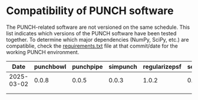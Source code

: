 # Compatibility of PUNCH software

The PUNCH-related software are not versioned on the same schedule. 
This list indicates which versions of the PUNCH software have been tested together. 
To determine which major dependencies (NumPy, SciPy, etc.) are compatiblie, check the [requirements.txt](requirements.txt) 
file at that commit/date for the working PUNCH environment. 

| Date       | punchbowl | punchpipe | simpunch | regularizepsf | solpolpy | thuban |
|------------|-----------|-----------|----------|---------------|----------|--------|
| 2025-03-02 | 0.0.8     | 0.0.5     | 0.0.3    | 1.0.2         | 0.4.0    | 0.0.5  |
|            |           |           |          |               |          |        |
|            |           |           |          |               |          |        |
